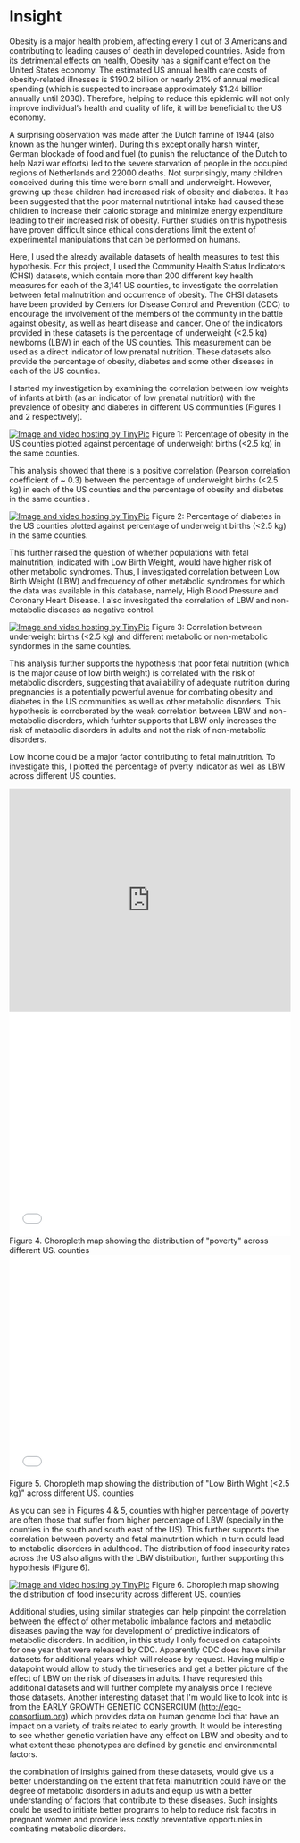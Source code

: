 # Insight

Obesity is a major health problem, affecting every 1 out of 3 Americans and contributing to leading causes of death in developed countries. Aside from its detrimental effects on health, Obesity has a significant effect on the United States economy. The estimated US annual health care costs of obesity-related illnesses is $190.2 billion or nearly 21% of annual medical spending (which is suspected to increase approximately $1.24 billion annually until 2030). Therefore, helping to reduce this epidemic will not only improve individual’s health and quality of life, it will be beneficial to the US economy.

A surprising observation was made after the Dutch famine of 1944 (also known as the hunger winter). During this exceptionally harsh winter, German blockade of food and fuel (to punish the reluctance of the Dutch to help Nazi war efforts) led to the severe starvation of people in the occupied regions of Netherlands and 22000 deaths. Not surprisingly, many children conceived during this time were born small and underweight. However, growing up these children had increased risk of obesity and diabetes. It has been suggested that the poor maternal nutritional intake had caused these children to increase their caloric storage and minimize energy expenditure leading to their increased risk of obesity. Further studies on this hypothesis have proven difficult since ethical considerations limit the extent of experimental manipulations that can be performed on humans.

Here, I used the already available datasets of health measures to test this hypothesis. For this project, I used the Community Health Status Indicators (CHSI) datasets, which contain more than 200 different key health measures for each of the 3,141 US counties, to investigate the correlation between fetal malnutrition and occurrence of obesity. The CHSI datasets have been provided by Centers for Disease Control and Prevention (CDC) to encourage the involvement of the members of the community in the battle against obesity, as well as heart disease and cancer. One of the indicators provided in these datasets is the percentage of underweight (<2.5 kg) newborns (LBW) in each of the US counties. This measurement can be used as a direct indicator of low prenatal nutrition. These datasets also provide the percentage of obesity, diabetes and some other diseases in each of the US counties. 

I started my investigation by examining the correlation between low weights of infants at birth (as an indicator of low prenatal nutrition) with the prevalence of obesity and diabetes in different US communities (Figures 1 and 2 respectively).


<a href="http://tinypic.com?ref=amz3ap" target="_blank"><img src="http://i63.tinypic.com/amz3ap.png" border="0" alt="Image and video hosting by TinyPic"></a>
Figure 1: Percentage of obesity in the US counties plotted against percentage of underweight births (<2.5 kg) in the same counties. 


This analysis showed that there is a positive correlation (Pearson correlation coefficient of ~ 0.3) between the percentage of underweight births (<2.5 kg) in each of the US counties and the percentage of obesity and diabetes in the same counties .
 

<a href="http://tinypic.com?ref=5kkl5c" target="_blank"><img src="http://i63.tinypic.com/5kkl5c.png" border="0" alt="Image and video hosting by TinyPic"></a>
Figure 2: Percentage of diabetes in the US counties plotted against percentage of underweight births (<2.5 kg) in the same counties.

This further raised the question of whether populations with fetal malnutrition, indicated with Low Birth Weight, would have higher risk of other metabolic syndromes. Thus, I investigated correlation between Low Birth Weight (LBW) and frequency of other metabolic syndromes for which the data was available in this database, namely, High Blood Pressure and Coronary Heart Disease. I also invesitgated the correlation of LBW and non-metabolic diseases as negative control. 

<a href="http://tinypic.com?ref=34zxh80" target="_blank"><img src="http://i64.tinypic.com/34zxh80.jpg" border="0" alt="Image and video hosting by TinyPic"></a>
Figure 3: Correlation between underweight births (<2.5 kg) and different metabolic or non-metabolic syndormes in the same counties. 


This analysis further supports the hypothesis that poor fetal nutrition (which is the major cause of low birth weight) is correlated with the risk of metabolic disorders, suggesting that availability of adequate nutrition during pregnancies is a potentially powerful avenue for combating obesity and diabetes in the US communities as well as other metabolic disorders. This hypothesis is corroborated by the weak correlation between LBW and non-metabolic disorders, which furhter supports that LBW only increases the risk of metabolic disorders in adults and not the risk of non-metabolic disorders.


Low income could be a major factor contributing to fetal malnutrition. To investigate this, I plotted the percentage of pverty indicator as well as LBW across different US counties. 

<script src="http://gist-it.appspot.com/http://github.com/$file"></script>


<iframe id="datawrapper-chart-Y7iaS" src="http://datawrapper.dwcdn.net/Y7iaS/2/" scrolling="no" frameborder="0" allowtransparency="true" style="width: 0; min-width: 100% !important;" height="400"></iframe>

<iframe id="datawrapper-chart-Y7iaS" src="//datawrapper.dwcdn.net/Y7iaS/2/" scrolling="no" frameborder="0" allowtransparency="true" style="width: 0; min-width: 100% !important;" height="400"></iframe><script type="text/javascript">if("undefined"==typeof window.datawrapper)window.datawrapper={};window.datawrapper["Y7iaS"]={},window.datawrapper["Y7iaS"].embedDeltas={"100":400,"200":400,"300":400,"400":400,"500":400,"700":400,"800":400,"900":400,"1000":400},window.datawrapper["Y7iaS"].iframe=document.getElementById("datawrapper-chart-Y7iaS"),window.datawrapper["Y7iaS"].iframe.style.height=window.datawrapper["Y7iaS"].embedDeltas[Math.min(1e3,Math.max(100*Math.floor(window.datawrapper["Y7iaS"].iframe.offsetWidth/100),100))]+"px",window.addEventListener("message",function(a){if("undefined"!=typeof a.data["datawrapper-height"])for(var b in a.data["datawrapper-height"])if("Y7iaS"==b)window.datawrapper["Y7iaS"].iframe.style.height=a.data["datawrapper-height"][b]+"px"});</script>
Figure 4. Choropleth map showing the distribution of "poverty" across different US. counties


<iframe id="datawrapper-chart-mqyFX" src="//datawrapper.dwcdn.net/mqyFX/1/" scrolling="no" frameborder="0" allowtransparency="true" style="width: 0; min-width: 100% !important;" height="400"></iframe><script type="text/javascript">if("undefined"==typeof window.datawrapper)window.datawrapper={};window.datawrapper["mqyFX"]={},window.datawrapper["mqyFX"].embedDeltas={"100":426,"200":400,"300":400,"400":400,"500":400,"700":400,"800":400,"900":400,"1000":400},window.datawrapper["mqyFX"].iframe=document.getElementById("datawrapper-chart-mqyFX"),window.datawrapper["mqyFX"].iframe.style.height=window.datawrapper["mqyFX"].embedDeltas[Math.min(1e3,Math.max(100*Math.floor(window.datawrapper["mqyFX"].iframe.offsetWidth/100),100))]+"px",window.addEventListener("message",function(a){if("undefined"!=typeof a.data["datawrapper-height"])for(var b in a.data["datawrapper-height"])if("mqyFX"==b)window.datawrapper["mqyFX"].iframe.style.height=a.data["datawrapper-height"][b]+"px"});</script>
Figure 5. Choropleth map showing the distribution of "Low Birth Wight (<2.5 kg)" across different US. counties



As you can see in Figures 4 & 5, counties with higher percentage of poverty are often those that suffer from higher percentage of LBW (specially in the counties in the south and south east of the US). This further supports the correlation between poverty and fetal malnutrition which in turn could lead to metabolic disorders in adulthood. The distribution of food insecurity rates across the US also aligns with the LBW distribution, further supporting this hypothesis (Figure 6).

<a href="http://tinypic.com?ref=f26mj7" target="_blank"><img src="http://i65.tinypic.com/f26mj7.jpg" border="0" alt="Image and video hosting by TinyPic"></a>
Figure 6. Choropleth map showing the distribution of food insecurity across different US. counties


Additional studies, using similar strategies can help pinpoint the correlation between the effect of other metabolic imbalance factors and metabolic diseases paving the way for development of predictive indicators of metabolic disorders. In addition, in this study I only focused on datapoints  for one year that were released by CDC. Apparently CDC does have similar datasets for additional years which will release by request. Having multiple datapoint would allow to study the timeseries and get a better picture of the effect of LBW on the risk of diseases in adults. I have requrested this additional datasets and will further complete my analysis once I recieve those datasets. 
Another interesting dataset that I'm would like to look into is from the EARLY GROWTH GENETIC CONSERCIUM  (http://egg-consortium.org) which provides data on human genome loci that have an impact on a variety of traits related to early growth. It would be interesting to see whether genetic variation have any effect on LBW and obesity and to what extent these phenotypes are defined by genetic and environmental factors. 


the combination of insights gained from these datasets, would give us a better understanding on the extent that fetal malnutrition could have on the degree of metabolic disorders in adults and equip us with a better understanding of factors that contribute to these diseases. Such insights could be used to initiate better programs to help to reduce risk facotrs in pregnant women and provide less costly preventative opportunies in combating metabolic disorders. 
